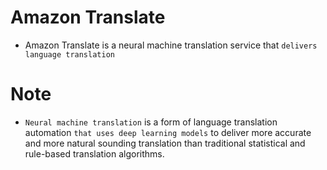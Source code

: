 # Amazon Translate

- Amazon Translate is a neural machine translation service that `delivers language translation`

# Note

- `Neural machine translation` is a form of language translation automation `that uses deep learning models` to deliver more accurate and more natural sounding translation than traditional statistical and rule-based translation algorithms.
